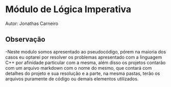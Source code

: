 # Módulo de Lógica Imperativa

Autor: Jonathas Carneiro

## Observação

-Neste modulo somos apresentado ao pseudocódigo, pórem na maioria dos casos eu optarei por resolver os problemas apresentado com a linguagem C++ por afinidade particular com a mesma, além disso os projetos contarão com um arquivo markdown com o nome do mesmo, que contará com detalhes do projeto e sua resolução e a parte, na mesma pastas, terão os arquivos puramente de código ou demais elementos utilizados.
